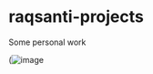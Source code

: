 # raqsanti-projects
Some personal work

(![image](https://media.tenor.com/QZArlhfw_m8AAAAC/welcome-to-my-life-life.gif)
